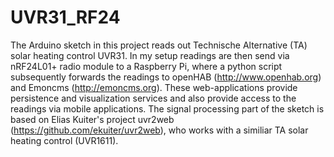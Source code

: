 # UVR31_RF24
The Arduino sketch in this project reads out Technische Alternative (TA) solar heating control UVR31. 
In my setup readings are then send via nRF24L01+ radio module to a Raspberry Pi, where a python script subsequently forwards the readings to openHAB (http://www.openhab.org) and Emoncms (http://emoncms.org). These web-applications provide persistence and visualization services and also provide access to the readings via mobile applications. 
The signal processing part of the sketch is based on Elias Kuiter's project uvr2web (https://github.com/ekuiter/uvr2web), who works with a similiar TA solar heating control (UVR1611).

